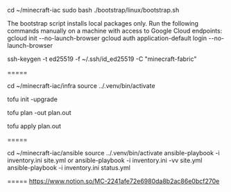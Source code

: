 cd ~/minecraft-iac
sudo bash ./bootstrap/linux/bootstrap.sh

The bootstrap script installs local packages only.
Run the following commands manually on a machine
with access to Google Cloud endpoints:
  gcloud init --no-launch-browser
  gcloud auth application-default login --no-launch-browser

ssh-keygen -t ed25519 -f ~/.ssh/id_ed25519 -C "minecraft-fabric"

=====

cd ~/minecraft-iac/infra
source ../.venv/bin/activate

tofu init -upgrade

tofu plan -out plan.out

tofu apply plan.out

=====

cd ~/minecraft-iac/ansible
source ../.venv/bin/activate
ansible-playbook -i inventory.ini site.yml
or
ansible-playbook -i inventory.ini -vv site.yml
ansible-playbook -i inventory.ini status.yml

=====
https://www.notion.so/MC-2241afe72e6980da8b2ac86e0bcf270e
